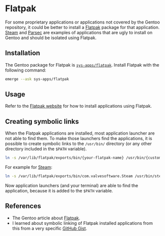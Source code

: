 # Flatpak

For some proprietary applications or applications not covered by the Gentoo repository, it could be better to install a [Flatpak](https://flatpak.org/) package for that application.
[Steam](https://store.steampowered.com/) and [Parsec](https://parsec.app/) are examples of applications that are ugly to install on Gentoo and should be isolated using Flatpak.

## Installation

The Gentoo package for Flatpak is [`sys-apps/flatpak`](https://packages.gentoo.org/packages/sys-apps/flatpak).
Install Flatpak with the following command:

```sh
emerge --ask sys-apps/flatpak
```

## Usage

Refer to the [Flatpak website](https://flatpak.org/) for how to install applications using Flatpak.

## Creating symbolic links

When the Flatpak applications are installed, most application launcher are not able to find them.
To make those launchers find the applications, it is possible to create symbolic links to the `/usr/bin/` directory (or any other directory included in the `$PATH` variable).

```sh
ln -s /var/lib/flatpak/exports/bin/{your-flatpak-name} /usr/bin/{custom-name}
```

For example for [Steam](https://flathub.org/apps/com.valvesoftware.Steam):

```sh
ln -s /var/lib/flatpak/exports/bin/com.valvesoftware.Steam /usr/bin/steam
```

Now application launchers (and your terminal) are able to find the application, because it is added to the `$PATH` variable.

## References

- The Gentoo article about [Flatpak](https://wiki.gentoo.org/wiki/Flatpak).
- I learned about symbolic linking of Flatpak installed applications from this from a very specific [GitHub Gist](https://gist.github.com/curioswati/668e9e120ddd4b6f8d07dc28b5780d22).
